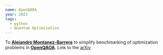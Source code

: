 ```yaml
---
name: OpenQAOA
year: 2023
tags:
  - python
  - Quantum Optimization
---
```


To **[Alejandro Montanez-Barrera](https://www.linkedin.com/in/alejandromontanez/)** to simplify benchmarking of optimization problems in **[OpenQAOA](https://github.com/entropicalabs/openqaoa/pull/71)**. Link to the [arXiv](https://arxiv.org/abs/2211.13914)
